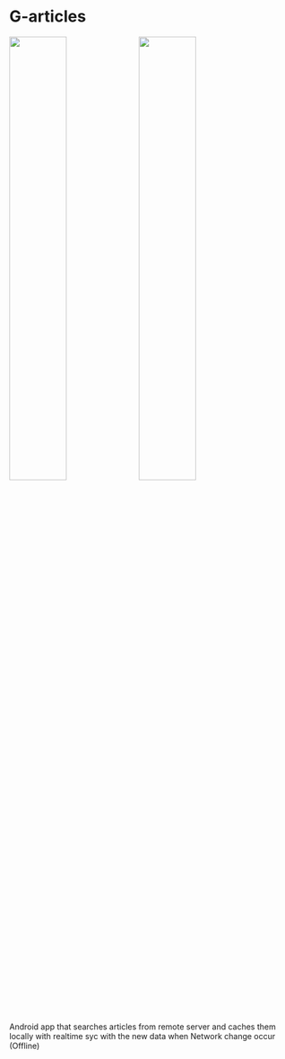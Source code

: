 # G-articles
<img src="https://user-images.githubusercontent.com/42929865/100434659-e2f34000-30ad-11eb-9f73-239e8e7005e1.jpeg" width="45%"></img>
<img src="https://user-images.githubusercontent.com/42929865/100434668-e38bd680-30ad-11eb-9721-8246e6f8ae8b.jpeg" width="45%"></img> 
Android app that searches articles from remote server and caches them locally with realtime syc with the new data when Network change occur (Offline)

